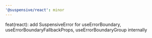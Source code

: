 ```yaml
---
'@suspensive/react': minor
---
```


feat(react): add SuspensiveError for useErrorBoundary, useErrorBoundaryFallbackProps, useErrorBoundaryGroup internally
